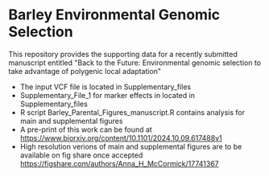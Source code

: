 # Barley Environmental Genomic Selection

This repository provides the supporting data for a recently submitted manuscript entitled "Back to the Future: Environmental genomic selection to take advantage of polygenic local adaptation"

* The input VCF file is located in Supplementary_files
*  Supplementary_File_1 for marker effects in located in Supplementary_files
*  R script Barley_Parental_Figures_manuscript.R contains analysis for main and supplemental figures
*  A pre-print of this work can be found at https://www.biorxiv.org/content/10.1101/2024.10.09.617488v1
* High resolution verions of main and supplemental figures are to be available on fig share once accepted https://figshare.com/authors/Anna_H_McCormick/17741367

